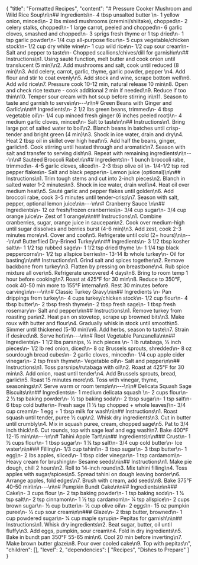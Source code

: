 {
  "title": "Formatted Recipes",
  "content": "# Pressure Cooker Mushroom and Wild Rice Soup\n\n## Ingredients\n- 4 tbsp unsalted butter \n- 1 yellow onion, minced\n- 2 lbs mixed mushrooms (cremini/shiitake), chopped\n- 2 celery stalks, chopped\n- 1 large carrot, peeled and chopped\n- 6 garlic cloves, smashed and chopped\n- 3 sprigs fresh thyme or 1 tsp dried\n- 1 tsp garlic powder\n- 1/4 cup all-purpose flour\n- 5 cups vegetable/chicken stock\n- 1/2 cup dry white wine\n- 1 cup wild rice\n- 1/2 cup sour cream\n- Salt and pepper to taste\n- Chopped scallions/chives/dill for garnish\n\n## Instructions\n1. Using sauté function, melt butter and cook onion until translucent (5 min)\n2. Add mushrooms and salt, cook until reduced (8 min)\n3. Add celery, carrot, garlic, thyme, garlic powder, pepper \n4. Add flour and stir to coat evenly\n5. Add stock and wine, scrape bottom well\n6. Add wild rice\n7. Pressure cook 10-12 min, natural release 10 min\n8. Open and check rice texture - cook additional 2 min if needed\n9. Reduce if too thin\n10. Temper sour cream with hot soup before stirring in\n11. Season to taste and garnish to serve\n\n---\n\n# Green Beans with Ginger and Garlic\n\n## Ingredients\n- 2 1/2 lbs green beans, trimmed\n- 4 tbsp vegetable oil\n- 1/4 cup minced fresh ginger (6 inches peeled root)\n- 4 medium garlic cloves, minced\n- Salt to taste\n\n## Instructions\n1. Bring large pot of salted water to boil\n2. Blanch beans in batches until crisp-tender and bright green (4 min)\n3. Shock in ice water, drain and dry\n4. Heat 2 tbsp oil in skillet over high heat\n5. Add half the beans, ginger, garlic\n6. Cook stirring until heated through and aromatic\n7. Season with salt and transfer to serving dish\n8. Repeat with remaining ingredients\n\n---\n\n# Sautéed Broccoli Rabe\n\n## Ingredients\n- 1 bunch broccoli rabe, trimmed\n- 4-5 garlic cloves, sliced\n- 2-3 tbsp olive oil \n- 1/4-1/2 tsp red pepper flakes\n- Salt and black pepper\n- Lemon juice (optional)\n\n## Instructions\n1. Trim tough stems and cut into 2-inch pieces\n2. Blanch in salted water 1-2 minutes\n3. Shock in ice water, drain well\n4. Heat oil over medium heat\n5. Sauté garlic and pepper flakes until golden\n6. Add broccoli rabe, cook 3-5 minutes until tender-crisp\n7. Season with salt, pepper, optional lemon juice\n\n---\n\n# Cranberry Sauce \n\n## Ingredients\n- 12 oz fresh/frozen cranberries\n- 3/4 cup sugar\n- 3/4 cup orange juice\n- Zest of 1 orange\n\n## Instructions\n1. Combine cranberries, sugar, orange juice in saucepan\n2. Cook over medium-high until sugar dissolves and berries burst (4-6 min)\n3. Add zest, cook 2-3 minutes more\n4. Cover and cool\n5. Refrigerate until cold (2+ hours)\n\n---\n\n# Butterflied Dry-Brined Turkey\n\n## Ingredients\n- 3 1/2 tbsp kosher salt\n- 1 1/2 tsp rubbed sage\n- 1 1/2 tsp dried thyme \n- 1 1/4 tsp black peppercorns\n- 1/2 tsp allspice berries\n- 13-14 lb whole turkey\n- Oil for basting\n\n## Instructions\n1. Grind salt and spices together\n2. Remove backbone from turkey\n3. Flatten by pressing on breastbone\n4. Rub spice mixture all over\n5. Refrigerate uncovered 4 days\n6. Bring to room temp 1 hour before cooking\n7. Roast at 425°F for 30 min\n8. Reduce to 350°F, cook 40-50 min more to 155°F internal\n9. Rest 30 minutes before carving\n\n---\n\n# Classic Turkey Gravy\n\n## Ingredients \n- Pan drippings from turkey\n- 4 cups turkey/chicken stock\n- 1/2 cup flour\n- 4 tbsp butter\n- 2 tbsp fresh thyme\n- 2 tbsp fresh sage\n- 1 tbsp fresh rosemary\n- Salt and pepper\n\n## Instructions\n1. Remove turkey from roasting pan\n2. Heat pan on stovetop, scrape up browned bits\n3. Make roux with butter and flour\n4. Gradually whisk in stock until smooth\n5. Simmer until thickened (5-10 min)\n6. Add herbs, season to taste\n7. Strain if desired\n8. Serve hot\n\n---\n\n# Root Vegetable Panzanella\n\n## Ingredients\n- 1 1/2 lbs parsnips, 1⁄2 inch pieces  \n- 1 lb rutabaga, 1⁄2 inch pieces\n- 1/2 lb red onion, diced\n- 8 oz Brussels sprouts, shredded\n- 8 oz sourdough bread cubes\n- 2 garlic cloves, minced\n- 1/4 cup apple cider vinegar\n- 2 tsp fresh thyme\n- Vegetable oil\n- Salt and pepper\n\n## Instructions\n1. Toss parsnips/rutabaga with oil\n2. Roast at 425°F for 30 min\n3. Add onion, roast until tender\n4. Add Brussels sprouts, bread, garlic\n5. Roast 15 minutes more\n6. Toss with vinegar, thyme, seasonings\n7. Serve warm or room temp\n\n---\n\n# Delicata Squash Sage Biscuits\n\n## Ingredients\n- 1 medium delicata squash \n- 2 cups flour\n- 2 1⁄2 tsp baking powder\n- 1⁄2 tsp baking soda\n- 2 tbsp sugar\n- 1 tsp salt\n- 6 tbsp cold butter\n- Fresh sage (1 1⁄2 tsp chopped + whole leaves)\n- 3/4 cup cream\n- 1 egg + 1 tbsp milk for wash\n\n## Instructions\n1. Roast squash until tender, puree 1⁄2 cup\n2. Whisk dry ingredients\n3. Cut in butter until crumbly\n4. Mix in squash puree, cream, chopped sage\n5. Pat to 3/4 inch thick\n6. Cut rounds, top with sage leaf and egg wash\n7. Bake 400°F 12-15 min\n\n---\n\n# Tahini Apple Tart\n\n## Ingredients\n\n### Crust\n- 1 1⁄2 cups flour\n- 1 tbsp sugar\n- 1 1⁄4 tsp salt\n- 3/4 cup cold butter\n- Ice water\n\n### Filling\n- 1/3 cup tahini\n- 3 tbsp sugar\n- 3 tbsp butter\n- 1 egg\n- 2 lbs apples, sliced\n- 1 tbsp cider vinegar\n- 1 tsp cardamom\n- Heavy cream for brushing\n- Sesame seeds\n\n## Instructions\n1. Make pie dough, chill 2 hours\n2. Roll to 14-inch round\n3. Mix tahini filling\n4. Toss apples with sugar/spices\n5. Spread tahini on dough leaving border\n6. Arrange apples, fold edges\n7. Brush with cream, add seeds\n8. Bake 375°F 40-50 min\n\n---\n\n# Pumpkin Bundt Cake\n\n## Ingredients\n\n### Cake\n- 3 cups flour \n- 2 tsp baking powder\n- 1 tsp baking soda\n- 1 1⁄4 tsp salt\n- 2 tsp cinnamon\n- 1 1⁄2 tsp cardamom\n- 1⁄4 tsp allspice\n- 2 cups brown sugar\n- 1⁄2 cup butter\n- 1⁄2 cup olive oil\n- 2 eggs\n- 15 oz pumpkin puree\n- 1⁄2 cup sour cream\n\n### Glaze\n- 2 tbsp butter, browned\n- 1 cup powdered sugar\n- 1⁄4 cup maple syrup\n- Pepitas for garnish\n\n## Instructions\n1. Whisk dry ingredients\n2. Beat sugar, butter, oil until fluffy\n3. Add eggs, pumpkin, sour cream\n4. Fold in dry ingredients\n5. Bake in bundt pan 350°F 55-65 min\n6. Cool 20 min before inverting\n7. Make brown butter glaze\n8. Pour over cooled cake\n9. Top with pepitas\n",
  "children": [],
  "level": 2,
  "dependencies": [
    "Recipes",
    "Dishes to Prepare"
  ]
}
